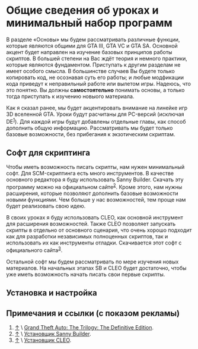 # Общие сведения об уроках и минимальный набор программ

В разделе «Основы» мы будем рассматривать различные функции, которые являются общими для  GTA III, GTA VC и GTA SA. Основной акцент будет направлен на изучение базовых принципов работы скриптов. В большей степени на Вас ждёт теория и немного практики, которые являются фундаментом. Приступать к другим разделам не имеет особого смысла. В большинстве случаев Вы будете только копировать код, не осознавая суть его работы; и любые модфикации кода приведут к неправильный работе или вылетом игры. Надеюсь, что это понятно. Вы должны **самостоятельно** понимать основы, а только тогда приступать к изучению новыого материала.

Как я сказал ранее, мы будет акцентировать внимание на линейке игр 3D вселенной GTA. Уроки будут расчитаны для PC-версий (исключая DE<a name="top1"></a><sup>[1](#gta_de_wiki)</sup>). Для каждой игры будут добавлены отдельные главы, как способ дополнить общую информацию. Рассматривать мы будет только базовые возможности, без прибегания к экзотическим скриптам.



## Софт для скриптинга

Чтобы иметь возможность писать скрипты, нам нужен минимальный софт. Для SCM-скриптинга есть много инструментов. В качестве основного редактора я буду использовать Sanny Builder. Скачать эту программу можно на официальном сайте<a name="top2"></a><sup>[2](#sb_installer)</sup>. Кроме этого, нам нужны расширения, которые позволяют дополнить базовые возможности новыми функциями. Чем больше у нас возможностей, тем проще нам будет реализовать свою идею.

В своих уроках я буду использовать CLEO, как основной инструмент для расширения возможностей. Также CLEO позволяет запускать скрипты в отдельно от основного сценария, что очень хорошо подходит как для разработки независимых полноценных скриптов, так и использовать их как инструменты отладки. Скачивается этот софт с официального сайта<a name="top3"></a><sup>[3](#cleo_installer)</sup>. 

Остальной софт мы будем рассматривать по мере изучения новых материалов. На начальных этапах SB и CLEO будет достаточно, чтобы уже иметь возможность начать писать свои первые скрипты.

## Установка и настройка



## Примечания и ссылки (с показом рекламы)
1) [&#8593;](#top1) \ <a name="gta_de_wiki"></a> [Grand Theft Auto: The Trilogy: The Definitive Edition](https://ru.wikipedia.org/wiki/Grand_Theft_Auto:_The_Trilogy_%E2%80%94_The_Definitive_Edition).
2) [&#8593;](#top2) \ <a name="sb_installer"></a> [Установщик Sanny Builder](http://q32.ru/4155/https://sannybuilder.com/ru/index.html).
3) [&#8593;](#top3) \ <a name="cleo_installer"></a> [Установщик CLEO](http://q32.ru/4155/https://cleo.li/ru/index.html).
